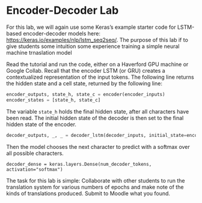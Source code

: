 # Encoder-Decoder Lab

For this lab, we will again use some Keras’s example starter code for LSTM-based encoder-decoder models here: https://keras.io/examples/nlp/lstm_seq2seq/.  The purpose of this lab if to give students some intuition some experience training a simple neural machine trnaslation model

Read the tutorial and run the code, either on a Haverford GPU machine or Google Collab.  Recall that the encoder LSTM (or GRU) creates a contextualized representation of the input tokens.  The following line returns the hidden state and a cell state, returned by the following line:

```python
encoder_outputs, state_h, state_c = encoder(encoder_inputs)
encoder_states = [state_h, state_c]
```

The variable `state_h` holds the final hidden state, after all characters have been read.  The initial hidden state of the decoder is then set to the final hidden state of the encoder.

```python
decoder_outputs, _, _ = decoder_lstm(decoder_inputs, initial_state=encoder_states)
```



Then the model chooses the next character to predict with a softmax over all possible characters. 

```
decoder_dense = keras.layers.Dense(num_decoder_tokens, activation="softmax")
```

The task for this lab is simple:  Collaborate with other students to run the translation system for various numbers of epochs and make note of the kinds of translations produced.  Submit to Moodle what you found.